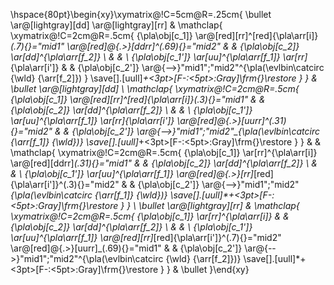 \hspace{80pt}\begin{xy}\xymatrix@!C=5cm@R=.25cm{
\bullet 
\ar@[lightgray][dd]
\ar@[lightgray][rr]
&
\mathclap{
\xymatrix@!C=2cm@R=.5cm{
{\pla\obj[c_1]}
\ar@[red][rr]^[red]{\pla\arr[i]}_(.7){}="mid1"
\ar@[red]@{.>}[ddrr]^(.69){}="mid2"
&
&
{\pla\obj[c_2]}
\ar[dd]^{\pla\arr[f_2]}
\\
&
&
\\
{\pla\obj[c_1']} 
\ar[uu]^{\pla\arr[f_1]}
\ar[rr]_{\pla\arr[i']}
& &
{\pla\obj[c_2']}
\ar@{-->}"mid1";"mid2"^{\pla(\evlbin\catcirc
  {\wld}
  {\arr[f_2]})
}
\save[].[uull]*+<3pt>[F-:<5pt>:Gray]\frm{}\restore
}
}
& 
\bullet
\ar@[lightgray][dd]
\\
\mathclap{
\xymatrix@!C=2cm@R=.5cm{
{\pla\obj[c_1]} 
\ar@[red][rr]^[red]{\pla\arr[i]}_(.3){}="mid1"
&
&
{\pla\obj[c_2]}
\ar[dd]^{\pla\arr[f_2]}
\\
&
&
\\
{\pla\obj[c_1']} 
\ar[uu]^{\pla\arr[f_1]}
\ar[rr]_{\pla\arr[i']}
\ar@[red]@{.>}[uurr]^(.31){}="mid2"
& &
{\pla\obj[c_2']}
\ar@{-->}"mid1";"mid2"_{\pla(\evlbin\catcirc
  {\arr[f_1]}
  {\wld})}
\save[].[uull]*+<3pt>[F-:<5pt>:Gray]\frm{}\restore
}
}
&
&
\mathclap{
\xymatrix@!C=2cm@R=.5cm{
{\pla\obj[c_1]} 
\ar[rr]^{\pla\arr[i]}
\ar@[red][ddrr]_(.31){}="mid1"
&
&
{\pla\obj[c_2]}
\ar[dd]^{\pla\arr[f_2]}
\\
&
&
\\
{\pla\obj[c_1']} 
\ar[uu]^{\pla\arr[f_1]}
\ar@[red]@{.>}[rr]_[red]{\pla\arr[i']}^(.3){}="mid2"
& &
{\pla\obj[c_2']}
\ar@{-->}"mid1";"mid2"_{\pla(\evlbin\catcirc
  {\arr[f_1]}
  {\wld})}
\save[].[uull]*+<3pt>[F-:<5pt>:Gray]\frm{}\restore
}
}
\\
\bullet
\ar@[lightgray][rr]
&
\mathclap{
\xymatrix@!C=2cm@R=.5cm{
{\pla\obj[c_1]} 
\ar[rr]^{\pla\arr[i]}
&
&
{\pla\obj[c_2]}
\ar[dd]^{\pla\arr[f_2]}
\\
&
&
\\
{\pla\obj[c_1']} 
\ar[uu]^{\pla\arr[f_1]}
\ar@[red][rr]_[red]{\pla\arr[i']}^(.7){}="mid2"
\ar@[red]@{.>}[uurr]_(.69){}="mid1"
& &
{\pla\obj[c_2']}
\ar@{-->}"mid1";"mid2"^{\pla(\evlbin\catcirc
  {\wld}
  {\arr[f_2]})}
\save[].[uull]*+<3pt>[F-:<5pt>:Gray]\frm{}\restore
}
}
&
\bullet
}\end{xy}